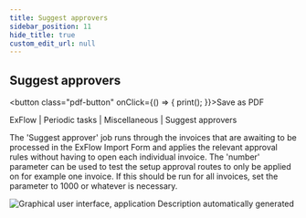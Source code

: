 ```yaml
---
title: Suggest approvers
sidebar_position: 11
hide_title: true
custom_edit_url: null
---
```

## Suggest approvers 
<button class="pdf-button" onClick={() => { print(); }}>Save as PDF</button>

ExFlow \| Periodic tasks \| Miscellaneous \| Suggest approvers

The 'Suggest approver' job runs through the invoices that are awaiting to be processed in the ExFlow Import Form and applies the relevant approval rules without having to open each individual invoice. The 'number' parameter can be used to test the setup approval routes to only be applied on for example one invoice. If this should be run for all invoices, set the parameter to 1000 or whatever is necessary.

![Graphical user interface, application Description automatically generated](@site/static/img/media/image132.png)

